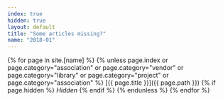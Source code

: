 ```yaml
---
index: true
hidden: true
layout: default
title: "Some articles missing?"
name: "2018-01"
---
```


{% for page in site.[name] %}
{% unless page.index or page.category="association" or page.category="vendor" or page.category="library" or page.category="project" or page.category="association" %}
[{{ page.title }}]({{ page.path }})
{% if page.hidden %} *Hidden* {% endif %}
{% endunless %}
{% endfor %}
